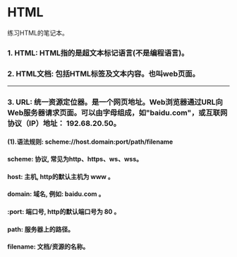 <!--
 * @Author: your name
 * @Date: 2022-02-07 14:43:28
 * @LastEditTime: 2022-02-07 20:37:56
 * @LastEditors: Please set LastEditors
 * @Description: 打开koroFileHeader查看配置 进行设置: https://github.com/OBKoro1/koro1FileHeader/wiki/%E9%85%8D%E7%BD%AE
 * @FilePath: /HTML-/README.md
-->
# HTML
练习HTML的笔记本。

### 1. HTML: HTML指的是超文本标记语言(不是编程语言)。
### 2. HTML文档: 包括HTML标签及文本内容。也叫web页面。
***
### 3. URL: 统一资源定位器。是一个网页地址。Web浏览器通过URL向Web服务器请求页面。可以由字母组成，如"baidu.com"，或互联网协议（IP）地址： 192.68.20.50。
#### (1).语法规则: scheme://host.domain:port/path/filename
#### scheme: 协议, 常见为http、https、ws、wss。
#### host: 主机, http的默认主机为 www 。
#### domain: 域名, 例如: baidu.com 。
#### :port: 端口号, http的默认端口号为 80 。
#### path: 服务器上的路径。
#### filename: 文档/资源的名称。

